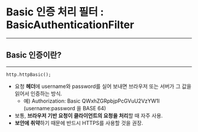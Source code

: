 # Basic 인증 처리 필터 : BasicAuthenticationFilter

* * *

## Basic 인증이란?

* * *

~~~
http.httpBasic();
~~~

- 요청 **헤더**에 username와 password를 실어 보내면 브라우저 또는 서버가 그 값을 읽어서 인증하는 방식. 
    - 예) Authorization: Basic QWxhZGRpbjpPcGVuU2VzYW1l (username:password 을 BASE 64)
- 보통, **브라우저 기반 요청이 클라이언트의 요청을 처리**할 때 자주 사용.
- **보안에 취약**하기 때문에 반드시 HTTPS를 사용할 것을 권장.